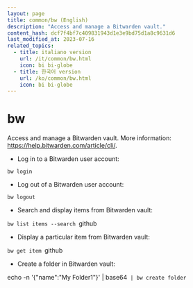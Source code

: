 ```yaml
---
layout: page
title: common/bw (English)
description: "Access and manage a Bitwarden vault."
content_hash: dcf7f4bf7c409831943d1e3e9bd75d1a8c9631d6
last_modified_at: 2023-07-16
related_topics:
  - title: italiano version
    url: /it/common/bw.html
    icon: bi bi-globe
  - title: 한국어 version
    url: /ko/common/bw.html
    icon: bi bi-globe
---
```

# bw

Access and manage a Bitwarden vault.
More information: <https://help.bitwarden.com/article/cli/>.

- Log in to a Bitwarden user account:

`bw login`

- Log out of a Bitwarden user account:

`bw logout`

- Search and display items from Bitwarden vault:

`bw list items --search `<span class="tldr-var badge badge-pill bg-dark-lm bg-white-dm text-white-lm text-dark-dm font-weight-bold">github</span>

- Display a particular item from Bitwarden vault:

`bw get item `<span class="tldr-var badge badge-pill bg-dark-lm bg-white-dm text-white-lm text-dark-dm font-weight-bold">github</span>

- Create a folder in Bitwarden vault:

<span class="tldr-var badge badge-pill bg-dark-lm bg-white-dm text-white-lm text-dark-dm font-weight-bold">echo -n '{"name":"My Folder1"}' | base64</span>` | bw create folder`
